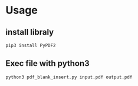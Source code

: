 # Usage

## install libraly
```
pip3 install PyPDF2
```

## Exec file with python3
```
python3 pdf_blank_insert.py input.pdf output.pdf
```
